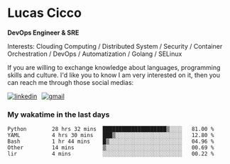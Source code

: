 # Lucas Cicco

**DevOps Engineer & SRE**

Interests: Clouding Computing / Distributed System / Security / Container Orchestration / DevOps / Automatization / Golang / SELinux

If you are willing to exchange knowledge about languages, programming skills and culture. I'd like you to know I am very interested on it, then you can reach me through those social medias:

<div style="display: flex; align-items: center; gap: 10px;">
  <a href="https://www.linkedin.com/in/lucas-vitor-de-cicco" target="_blank">
    <img
      src="https://img.shields.io/badge/-LinkedIn-%230077B5?style=for-the-badge&logo=linkedin&logoColor=white"
      alt="linkedin"
      target="_blank" 
    />
  </a>
  <a href="mailto:lucasvitorx1@gmail.com">
      <img
        src="https://img.shields.io/badge/-Gmail-%23333?style=for-the-badge&logo=gmail&logoColor=white"
        alt="gmail"
        target="_blank"
      />
  </a>
</div>

### My wakatime in the last days

<!--START_SECTION:waka-->

```text
Python        28 hrs 32 mins  ████████████████████▒░░░░   81.00 %
YAML          4 hrs 30 mins   ███▒░░░░░░░░░░░░░░░░░░░░░   12.80 %
Bash          1 hr 44 mins    █▒░░░░░░░░░░░░░░░░░░░░░░░   04.96 %
Other         14 mins         ▒░░░░░░░░░░░░░░░░░░░░░░░░   00.69 %
lir           4 mins          ░░░░░░░░░░░░░░░░░░░░░░░░░   00.22 %
```

<!--END_SECTION:waka-->
